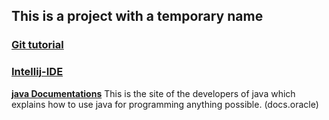 ## This is a project with a temporary name
### [Git tutorial](https://git-scm.com/docs/gittutorial)
### [Intellij-IDE](https://www.jetbrains.com/idea/download/#section=windows)
__[java Documentations](https://docs.oracle.com/javase/tutorial/java/concepts/)__
This is the site of the developers of java which explains how to use java for programming anything possible. (docs.oracle) 
